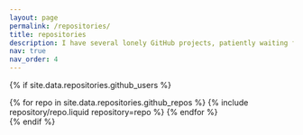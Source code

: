 ```yaml
---
layout: page
permalink: /repositories/
title: repositories
description: I have several lonely GitHub projects, patiently waiting for their first star. ⭐ If you want to be their hero, check them out <a href='https://scholar.google.com/citations?hl=en&user=D7wgsokAAAAJ'><b>here</b></a>! 😆
nav: true
nav_order: 4
---
```


{% if site.data.repositories.github_users %}

<div class="repositories d-flex flex-wrap flex-md-row flex-column justify-content-between align-items-center">
  {% for repo in site.data.repositories.github_repos %}
    {% include repository/repo.liquid repository=repo %}
  {% endfor %}
</div>
{% endif %}
